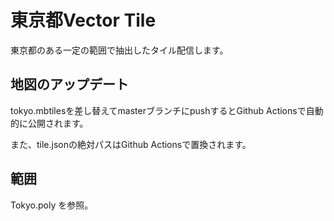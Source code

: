 # 東京都Vector Tile

東京都のある一定の範囲で抽出したタイル配信します。

## 地図のアップデート

tokyo.mbtilesを差し替えてmasterブランチにpushするとGithub Actionsで自動的に公開されます。

また、tile.jsonの絶対パスはGithub Actionsで置換されます。

## 範囲

Tokyo.poly を参照。
